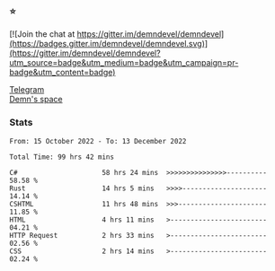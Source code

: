 ### :star:

[![Join the chat at https://gitter.im/demndevel/demndevel](https://badges.gitter.im/demndevel/demndevel.svg)](https://gitter.im/demndevel/demndevel?utm_source=badge&utm_medium=badge&utm_campaign=pr-badge&utm_content=badge)

[Telegram](https://t.me/demnometa) <br>
[Demn's space](http://demns.space)

### Stats

<!--START_SECTION:waka-->

```text
From: 15 October 2022 - To: 13 December 2022

Total Time: 99 hrs 42 mins

C#                     58 hrs 24 mins  >>>>>>>>>>>>>>>----------   58.58 %
Rust                   14 hrs 5 mins   >>>>---------------------   14.14 %
CSHTML                 11 hrs 48 mins  >>>----------------------   11.85 %
HTML                   4 hrs 11 mins   >------------------------   04.21 %
HTTP Request           2 hrs 33 mins   >------------------------   02.56 %
CSS                    2 hrs 14 mins   >------------------------   02.24 %
```

<!--END_SECTION:waka-->
